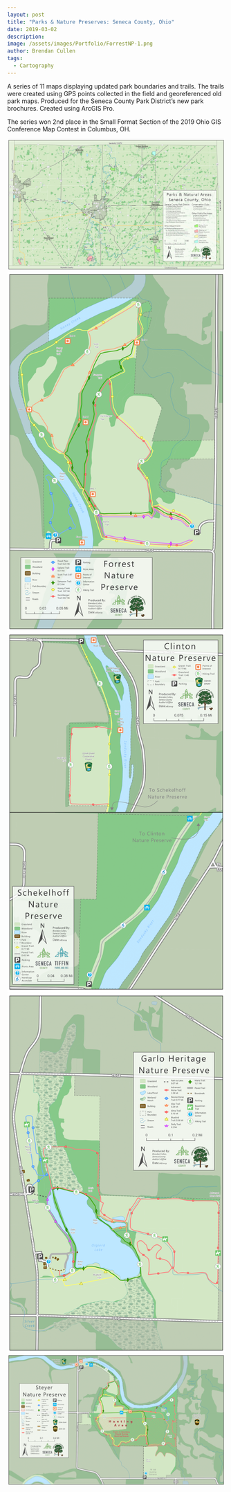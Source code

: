```yaml
---
layout: post
title: "Parks & Nature Preserves: Seneca County, Ohio"
date: 2019-03-02
description: 
image: /assets/images/Portfolio/ForrestNP-1.png
author: Brendan Cullen
tags:
  - Cartography
---
```


A series of 11 maps displaying updated park boundaries and trails. The trails were created using GPS points collected in the field and georeferenced old park maps. Produced for the Seneca County Park District’s new park brochures. Created using ArcGIS Pro.

The series won 2nd place in the Small Format Section of the 2019 Ohio GIS Conference Map Contest in Columbus, OH.

![](/assets/images/Portfolio/SenecaCounty.png)
![](/assets/images/Portfolio/ForrestNP-1.png)
![](/assets/images/Portfolio/CSNP-1.png)
![](/assets/images/Portfolio/GarloHNP-1.png)
![](/assets/images/Portfolio/SteyerNP-1.png)